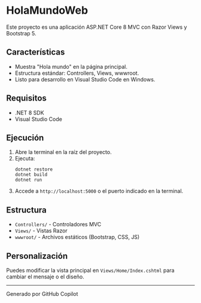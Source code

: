 
# HolaMundoWeb

Este proyecto es una aplicación ASP.NET Core 8 MVC con Razor Views y Bootstrap 5.

## Características
- Muestra "Hola mundo" en la página principal.
- Estructura estándar: Controllers, Views, wwwroot.
- Listo para desarrollo en Visual Studio Code en Windows.

## Requisitos
- .NET 8 SDK
- Visual Studio Code

## Ejecución
1. Abre la terminal en la raíz del proyecto.
2. Ejecuta:
	```pwsh
	dotnet restore
	dotnet build
	dotnet run
	```
3. Accede a `http://localhost:5000` o el puerto indicado en la terminal.

## Estructura
- `Controllers/` - Controladores MVC
- `Views/` - Vistas Razor
- `wwwroot/` - Archivos estáticos (Bootstrap, CSS, JS)

## Personalización
Puedes modificar la vista principal en `Views/Home/Index.cshtml` para cambiar el mensaje o el diseño.

---
Generado por GitHub Copilot